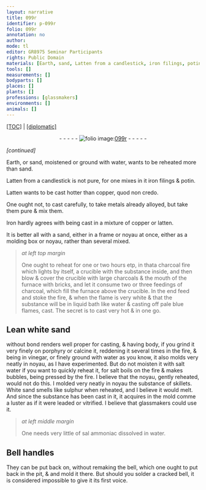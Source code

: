 ```yaml
---
layout: narrative
title: 099r
identifier: p-099r
folio: 099r
annotation: no
author:
mode: tl
editor: GR8975 Seminar Participants
rights: Public Domain
materials: [Earth, sand, Latten from a candlestick, iron filings, potin, Latten, copper, Iron, latten, noyau, water, porphyry, sulphur, sal ammoniac]
tools: []
measurements: []
bodyparts: []
places: []
plants: []
professions: [glassmakers]
environments: []
animals: []
---
```


<p><a href="{{ site.baseurl }}/translation/">[TOC]</a> | <a href="{{ site.baseurl }}/texts/p-099r_tc/" target="_blank">[diplomatic]</a></p><div class="folio" align="center">- - - - - <a href="http://gallica.bnf.fr/ark:/12148/btv1b10500001g/f203.image" target="_blank"><img src="https://cu-mkp.github.io/2017-workshop-edition/assets/photo-icon.png" alt="folio image: " style="display:inline-block; margin-bottom:-3px;"/>099r</a> - - - - - </div>  
 
*[continued]*
  
<span class="m">Earth</span>, or sand, moistened or ground with water, wants to be reheated more than <span class="m">sand</span>.
 
<span class="m">Latten from a candlestick</span> is not pure, for one mixes in it <span class="m">iron filings</span> & <span class="m">potin</span>.
 
<span class="m">Latten</span> wants to be cast hotter than <span class="m">copper</span>, quod non credo.
 
One ought not, to cast carefully, to take metals already alloyed, but take them pure & mix them.
 
<span class="m">Iron</span> hardly agrees with being cast in a mixture of <span class="m">copper</span> or <span class="m">latten</span>.
 
It is better all with a <span class="m">sand</span>, either in a frame or noyau at once, either as a molding box or <span class="m">noyau</span>, rather than several mixed.
 
> *at left top margin*
> 
> 
>   One ought to reheat for one or two hours <span class="del">etp</span>, in <span class="add"><span class="del">that</span>a</span> charcoal fire which lights by itself, a crucible with the substance inside, and then blow & cover the crucible with large charcoals & the mouth of the furnace with bricks, and let it consume two or three feedings of charcoal, which fill the furnace above the crucible. In the end feed and stoke the fire, & when the flame is very white & that the substance will be in liquid bath like <span class="m">water</span> & casting off pale blue flames, cast. The secret is to cast <span class="add">very</span> hot & in one go.
 
 
  

## Lean white <span class="m">sand</span>

 
 without bond renders well proper for casting, & having body, if you grind it very finely on <span class="m">porphyry</span> or calcine it, reddening it several times in the fire, & being in vinegar, or finely ground with water as you know, it also molds very neatly in noyau, as I have experimented. But do not moisten it with salt water if you want to quickly reheat it, for salt boils on the fire & makes bubbles, being pressed by the fire. I believe that the noyau, gently reheated, would not do this. I molded very neatly in noyau the substance of skillets. White <span class="m">sand</span> smells like <span class="m">sulphur</span> when reheated, and I believe it would melt. And since the substance has been cast in it, it acquires in the mold <span class="del">co<span class="exp">mm</span>e</span> a luster as if it were leaded or vitrified. I believe that <span class="pro">glassmakers</span> could use it.
 
> *at left middle margin*
> 
> 
>   One needs very little of <span class="m">sal ammoniac</span> dissolved in water.
 
 
  

##  Bell handles

 
 They can be put back on, without remaking the bell, which one ought to put back in the pit, & and mold it there. But should you solder a cracked bell, it is considered impossible to give it its first voice.
 
